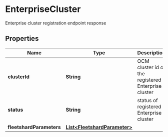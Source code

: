 

# EnterpriseCluster

Enterprise cluster registration endpoint response

## Properties

Name | Type | Description | Notes
------------ | ------------- | ------------- | -------------
**clusterId** | **String** | OCM cluster id of the registered Enterprise cluster |  [optional]
**status** | **String** | status of registered Enterprise cluster |  [optional]
**fleetshardParameters** | [**List&lt;FleetshardParameter&gt;**](FleetshardParameter.md) |  |  [optional]



